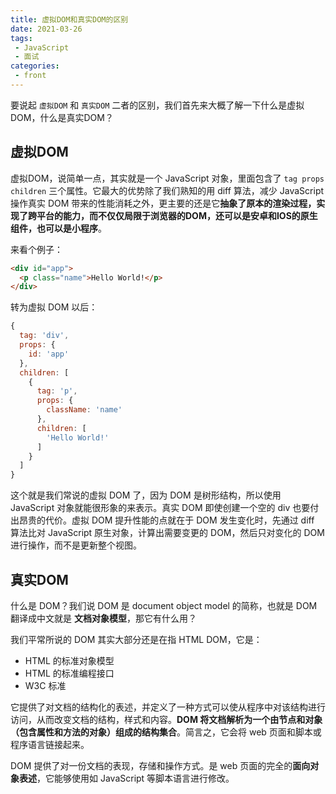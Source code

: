 ```yaml
---
title: 虚拟DOM和真实DOM的区别
date: 2021-03-26
tags:
 - JavaScript
 - 面试
categories:
 - front
---
```


要说起 `虚拟DOM` 和 `真实DOM` 二者的区别，我们首先来大概了解一下什么是虚拟DOM，什么是真实DOM？

## 虚拟DOM

虚拟DOM，说简单一点，其实就是一个 JavaScript 对象，里面包含了 `tag props children` 三个属性。它最大的优势除了我们熟知的用 diff 算法，减少 JavaScript 操作真实 DOM 带来的性能消耗之外，更主要的还是它**抽象了原本的渲染过程，实现了跨平台的能力，而不仅仅局限于浏览器的DOM，还可以是安卓和IOS的原生组件，也可以是小程序**。

来看个例子：

```html
<div id="app">
  <p class="name">Hello World!</p>
</div>
```

转为虚拟 DOM 以后：

```js
{
  tag: 'div',
  props: {
    id: 'app'
  },
  children: [
    {
      tag: 'p',
      props: {
        className: 'name'
      },
      children: [
        'Hello World!'
      ]
    }
  ]
}
```

这个就是我们常说的虚拟 DOM 了，因为 DOM 是树形结构，所以使用 JavaScript 对象就能很形象的来表示。真实 DOM 即使创建一个空的 div 也要付出昂贵的代价。虚拟 DOM 提升性能的点就在于 DOM 发生变化时，先通过 diff 算法比对 JavaScript 原生对象，计算出需要变更的 DOM，然后只对变化的 DOM 进行操作，而不是更新整个视图。

## 真实DOM

什么是 DOM？我们说 DOM 是 document object model 的简称，也就是 DOM 翻译成中文就是 **文档对象模型**，那它有什么用？

我们平常所说的 DOM 其实大部分还是在指 HTML DOM，它是：
- HTML 的标准对象模型
- HTML 的标准编程接口
- W3C 标准

它提供了对文档的结构化的表述，并定义了一种方式可以使从程序中对该结构进行访问，从而改变文档的结构，样式和内容。**DOM 将文档解析为一个由节点和对象（包含属性和方法的对象）组成的结构集合**。简言之，它会将 web 页面和脚本或程序语言链接起来。

DOM 提供了对一份文档的表现，存储和操作方式。是 web 页面的完全的**面向对象表述**，它能够使用如 JavaScript 等脚本语言进行修改。